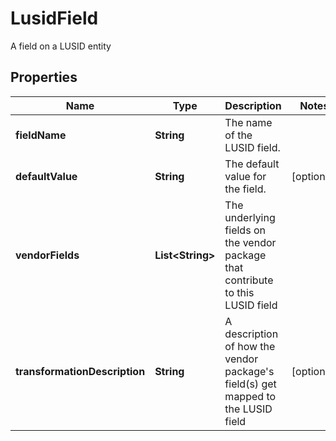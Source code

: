 

# LusidField

A field on a LUSID entity

## Properties

| Name | Type | Description | Notes |
|------------ | ------------- | ------------- | -------------|
|**fieldName** | **String** | The name of the LUSID field. |  |
|**defaultValue** | **String** | The default value for the field. |  [optional] |
|**vendorFields** | **List&lt;String&gt;** | The underlying fields on the vendor package that contribute to this LUSID field |  |
|**transformationDescription** | **String** | A description of how the vendor package&#39;s field(s) get mapped to the LUSID field |  [optional] |



